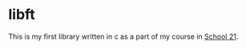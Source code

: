 # libft
This is my first library written in c as a part of my course in [School 21](https://21-school.ru).
